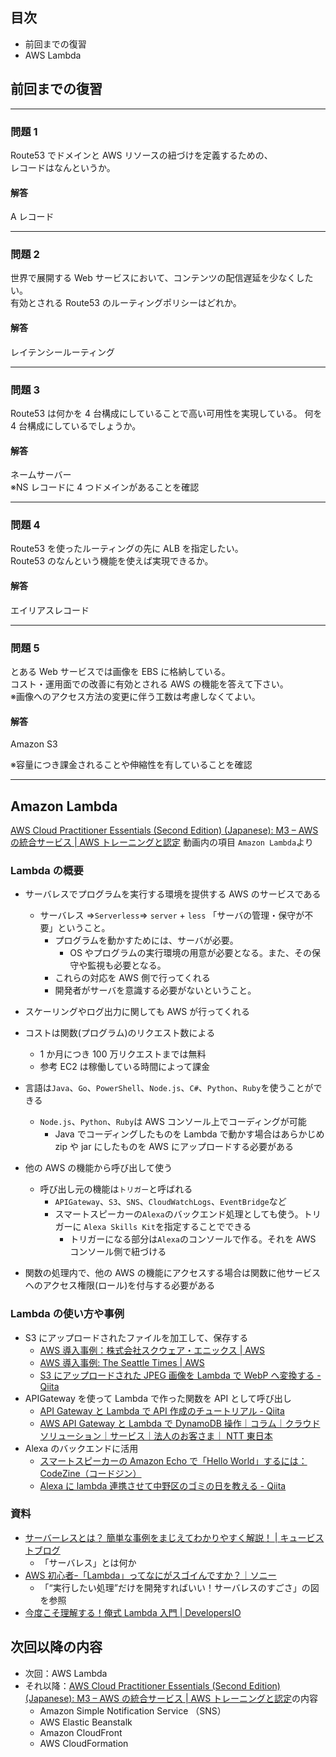 ## 目次

-   前回までの復習
-   AWS Lambda

## 前回までの復習

---

### 問題 1

Route53 でドメインと AWS リソースの紐づけを定義するための、  
レコードはなんというか。

#### 解答

A レコード

---

### 問題 2

世界で展開する Web サービスにおいて、コンテンツの配信遅延を少なくしたい。  
有効とされる Route53 のルーティングポリシーはどれか。

#### 解答

レイテンシールーティング

---

### 問題 3

Route53 は何かを 4 台構成にしていることで高い可用性を実現している。
何を 4 台構成にしているでしょうか。

#### 解答

ネームサーバー  
※NS レコードに 4 つドメインがあることを確認

---

### 問題 4

Route53 を使ったルーティングの先に ALB を指定したい。  
Route53 のなんという機能を使えば実現できるか。

#### 解答

エイリアスレコード

---

### 問題 5

とある Web サービスでは画像を EBS に格納している。  
コスト・運用面での改善に有効とされる AWS の機能を答えて下さい。  
※画像へのアクセス方法の変更に伴う工数は考慮しなくてよい。

#### 解答

Amazon S3

※容量につき課金されることや伸縮性を有していることを確認

---

## Amazon Lambda

[AWS Cloud Practitioner Essentials (Second Edition) (Japanese): M3 – AWS の統合サービス | AWS トレーニングと認定](https://www.aws.training/Details/eLearning?id=34402) 動画内の項目 `Amazon Lambda`より

### Lambda の概要

-   サーバレスでプログラムを実行する環境を提供する AWS のサービスである

    -   サーバレス ⇒`Serverless`⇒ `server` + `less` 「サーバの管理・保守が不要」ということ。
        -   プログラムを動かすためには、サーバが必要。
            -   OS やプログラムの実行環境の用意が必要となる。また、その保守や監視も必要となる。
        -   これらの対応を AWS 側で行ってくれる
        -   開発者がサーバを意識する必要がないということ。

-   スケーリングやログ出力に関しても AWS が行ってくれる
-   コストは関数(プログラム)のリクエスト数による
    -   1 か月につき 100 万リクエストまでは無料
    -   参考 EC2 は稼働している時間によって課金
-   言語は`Java`、`Go`、`PowerShell`、`Node.js`、`C#`、`Python`、`Ruby`を使うことができる
    -   `Node.js`、`Python`、`Ruby`は AWS コンソール上でコーディングが可能
        -   Java でコーディングしたものを Lambda で動かす場合はあらかじめ zip や jar にしたものを AWS にアップロードする必要がある
-   他の AWS の機能から呼び出して使う
    -   呼び出し元の機能は`トリガー`と呼ばれる
        -   `APIGateway`、`S3`、`SNS`、`CloudWatchLogs`、`EventBridge`など
        -   スマートスピーカーの`Alexa`のバックエンド処理としても使う。トリガーに `Alexa Skills Kit`を指定することでできる
            -   トリガーになる部分は`Alexa`のコンソールで作る。それを AWS コンソール側で紐づける
-   関数の処理内で、他の AWS の機能にアクセスする場合は関数に他サービスへのアクセス権限(ロール)を付与する必要がある

### Lambda の使い方や事例

-   S3 にアップロードされたファイルを加工して、保存する
    -   [AWS 導入事例：株式会社スクウェア・エニックス | AWS](https://aws.amazon.com/jp/solutions/case-studies/square-enix/)
    -   [AWS 導入事例: The Seattle Times | AWS](https://aws.amazon.com/jp/solutions/case-studies/the-seattle-times/)
    -   [S3 にアップロードされた JPEG 画像を Lambda で WebP へ変換する - Qiita](https://qiita.com/oh-sky/items/1abec95e8388da97c6ba)
-   APIGateway を使って Lambda で作った関数を API として呼び出し
    -   [API Gateway と Lambda で API 作成のチュートリアル - Qiita](https://qiita.com/vankobe/items/ab5bc6487c7e07cb3aba)
    -   [AWS API Gateway と Lambda で DynamoDB 操作｜コラム｜クラウドソリューション｜サービス｜法人のお客さま｜ NTT 東日本](https://business.ntt-east.co.jp/content/cloudsolution/column-try-20.html)
-   Alexa のバックエンドに活用
    -   [スマートスピーカーの Amazon Echo で「Hello World」するには：CodeZine（コードジン）](https://codezine.jp/article/detail/11036)
    -   [Alexa に lambda 連携させて中野区のゴミの日を教える - Qiita](https://qiita.com/sasa_muku/items/eb0d74326a90f6617b3f)

### 資料

-   [サーバーレスとは？ 簡単な事例をまじえてわかりやすく解説！ | キュービストブログ](https://blog.qbist.co.jp/?p=2654)
    -   「サーバレス」とは何か
-   [AWS 初心者ｰ「Lambda」ってなにがスゴイんですか？｜ソニー](https://www.bit-drive.ne.jp/managed-cloud/column/column_14.html)
    -   「“実行したい処理”だけを開発すればいい！サーバレスのすごさ」の図を参照
-   [今度こそ理解する！俺式 Lambda 入門 | DevelopersIO](https://dev.classmethod.jp/articles/lambda-my-first-step/)

## 次回以降の内容

-   次回：AWS Lambda
-   それ以降：[AWS Cloud Practitioner Essentials (Second Edition) (Japanese): M3 – AWS の統合サービス | AWS トレーニングと認定](https://www.aws.training/Details/eLearning?id=34402)の内容
    -   Amazon Simple Notification Service （SNS）
    -   AWS Elastic Beanstalk
    -   Amazon CloudFront
    -   AWS CloudFormation
